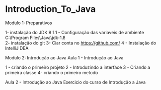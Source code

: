 # Introduction_To_Java

Modulo 1: Preparativos 

1- instalação do JDK 8
1.1 - Configuração das variaveis de ambiente C:\Program Files\Java\jdk-1.8\
2- instalação do git 
3- Ciar conta no https://github.com/ 
4 - Instalação do IntelliJ DEA 

Modulo 2: Introdução ao Java 
Aula 1 - Introdução ao Java 

1 - criando o primeiro projeto 
2 - Introduzindo a interface 
3 - Criando a primeira classe
4-  criando o primeiro metodo

Aula 2 - Introdução ao Java 
Exercicio do curso de Introdução a Java
